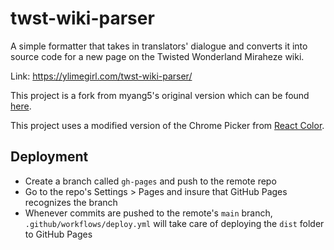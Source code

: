 # twst-wiki-parser

A simple formatter that takes in translators' dialogue and converts it into source code for a new page on the Twisted Wonderland Miraheze wiki.

Link: https://ylimegirl.com/twst-wiki-parser/

This project is a fork from myang5's original version which can be found [here](https://github.com/myang5/twst-wiki-parser).

This project uses a modified version of the Chrome Picker from [React Color](https://github.com/casesandberg/react-color).

## Deployment

- Create a branch called `gh-pages` and push to the remote repo
- Go to the repo's Settings > Pages and insure that GitHub Pages recognizes the branch
- Whenever commits are pushed to the remote's `main` branch, `.github/workflows/deploy.yml` will take care of deploying the `dist` folder to GitHub Pages
